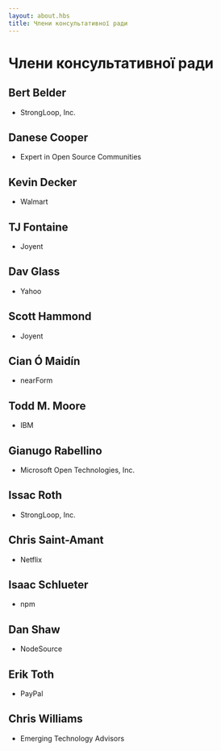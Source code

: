 ```yaml
---
layout: about.hbs
title: Члени консультативної ради
---
```

# Члени консультативної ради

## Bert Belder

 * StrongLoop, Inc.

## Danese Cooper

 * Expert in Open Source Communities

## Kevin Decker

 * Walmart

## TJ Fontaine

 * Joyent

## Dav Glass

 * Yahoo

## Scott Hammond

 * Joyent

## Cian Ó Maidín

 * nearForm

## Todd M. Moore

 * IBM

## Gianugo Rabellino

 * Microsoft Open Technologies, Inc.

## Issac Roth

 * StrongLoop, Inc.

## Chris Saint-Amant

 * Netflix

## Isaac Schlueter

 * npm

## Dan Shaw

 * NodeSource

## Erik Toth

 * PayPal

## Chris Williams

 * Emerging Technology Advisors
